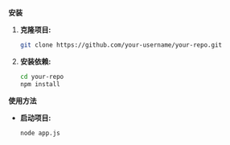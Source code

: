 **安装**

1. **克隆项目:**
   ```bash
   git clone https://github.com/your-username/your-repo.git
   ```
2. **安装依赖:**
   ```bash
   cd your-repo
   npm install
   ```

**使用方法**

* **启动项目:**
   ```bash
   node app.js
   ```
